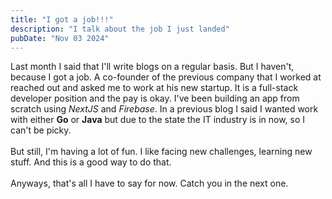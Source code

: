 ```yaml
---
title: "I got a job!!!"
description: "I talk about the job I just landed"
pubDate: "Nov 03 2024"
---
```


Last month I said that I'll write blogs on a regular basis. But I haven't,
because I got a job. A co-founder of the previous company that I worked at reached out and asked me to work
at his new startup. It is a full-stack developer position and the pay is okay. I've been building an app from scratch using *NextJS* and *Firebase*. In a previous blog 
I said I wanted work with either **Go** or **Java** but due to the state the IT
industry is in now, so I can't be picky.
<br />
<br />
But still, I'm having a lot of fun. I like facing new challenges, learning new stuff. And this is a good way to do that.
<br />
<br />
Anyways, that's all I have to say for now. Catch you in the next one.
